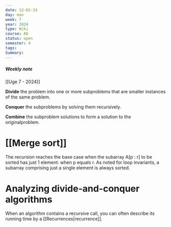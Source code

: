 ```yaml
---
date: 12-02-24
day: man
week: 7
year: 2024
type: Wiki
course: AD
status: open
semester: 4
tags: 
Summary:
---
```

##### Weekly note
[[Uge 7 - 2024]]

**Divide** the problem into one or more subproblems that are smaller
instances of the same problem.

**Conquer** the subproblems by solving them recursively.

**Combine** the subproblem solutions to form a solution to the originalproblem.
# [[Merge sort]]
The recursion reaches the base case when the subarray A[p : r] to be sorted has just 1 element: when p equals r. As noted for loop invariants, a subarray comprising just a single element is always sorted.
# Analyzing divide-and-conquer algorithms
When an algorithm contains a recursive call, you can often describe its running time by a [[Recurrences|recurrence]].
